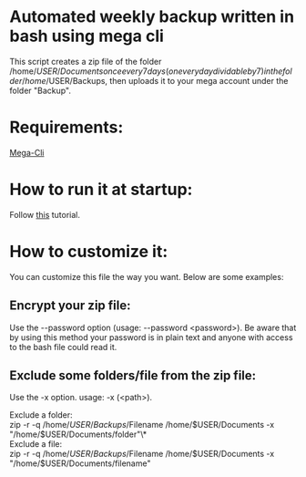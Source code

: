 # Automated weekly backup written in bash using mega cli
This script creates a zip file of the folder /home/$USER/Documents once every 7 days (on every day dividable by 7) in the folder /home/$USER/Backups, then uploads it to your mega account under the folder "Backup". 

# Requirements: 
[Mega-Cli](https://mega.io/cmd)

# How to run it at startup:
Follow [this](https://stackoverflow.com/questions/12973777/how-to-run-a-shell-script-at-startup) tutorial.

# How to customize it:
You can customize this file the way you want. Below are some examples:
## Encrypt your zip file:
Use the --password option (usage: --password \<password\>). Be aware that by using this method your password is in plain text and anyone with access to the bash file could read it.

## Exclude some folders/file from the zip file:
Use the -x option. usage: -x (\<path\>).
  
Exclude a folder:  
zip -r -q /home/$USER/Backups/$Filename /home/$USER/Documents -x "/home/$USER/Documents/folder"\\*  
Exclude a file:  
zip -r -q /home/$USER/Backups/$Filename /home/$USER/Documents -x "/home/$USER/Documents/filename"
